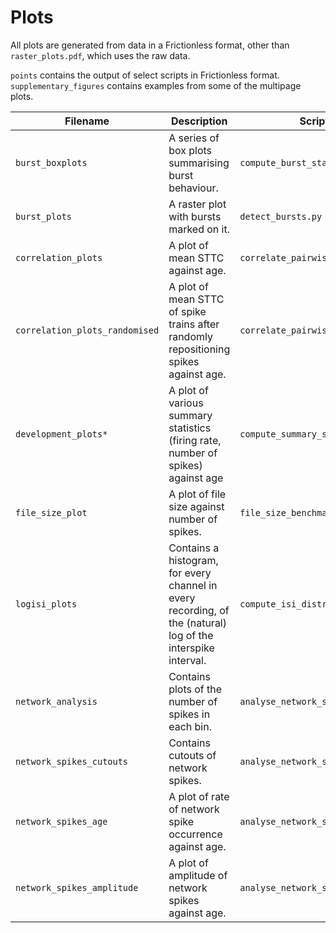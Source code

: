 # Plots

All plots are generated from data in a Frictionless format, other than `raster_plots.pdf`, which uses the raw data.

`points` contains the output of select scripts in Frictionless format. `supplementary_figures` contains examples from some of the multipage plots.

| Filename | Description | Script |
| --- | --- | --- |
| `burst_boxplots` | A series of box plots summarising burst behaviour. | `compute_burst_statistics.py` |
| `burst_plots` | A raster plot with bursts marked on it. | `detect_bursts.py` |
| `correlation_plots` | A plot of mean STTC against age. | `correlate_pairwise.py` |
| `correlation_plots_randomised` | A plot of mean STTC of spike trains after randomly repositioning spikes against age. | `correlate_pairwise.py` |
| `development_plots*` | A plot of various summary statistics (firing rate, number of spikes) against age | `compute_summary_statistics.py` |
| `file_size_plot` | A plot of file size against number of spikes. | `file_size_benchmark.py` |
| `logisi_plots` | Contains a histogram, for every channel in every recording, of the (natural) log of the interspike interval. | `compute_isi_distribution.py` |
| `network_analysis` | Contains plots of the number of spikes in each bin. | `analyse_network_spikes.py` |
| `network_spikes_cutouts` | Contains cutouts of network spikes. | `analyse_network_spikes.py` |
| `network_spikes_age` | A plot of rate of network spike occurrence against age. | `analyse_network_spikes.py` |
| `network_spikes_amplitude` | A plot of amplitude of network spikes against age. | `analyse_network_spikes.py` |

